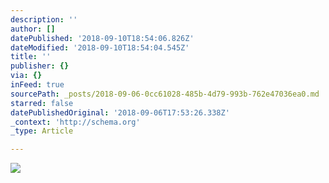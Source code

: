 ```yaml
---
description: ''
author: []
datePublished: '2018-09-10T18:54:06.826Z'
dateModified: '2018-09-10T18:54:04.545Z'
title: ''
publisher: {}
via: {}
inFeed: true
sourcePath: _posts/2018-09-06-0cc61028-485b-4d79-993b-762e47036ea0.md
starred: false
datePublishedOriginal: '2018-09-06T17:53:26.338Z'
_context: 'http://schema.org'
_type: Article

---
```

![](https://the-grid-user-content.s3-us-west-2.amazonaws.com/e5a7037f-f82b-4c32-8415-0171f3dd8188.jpg)